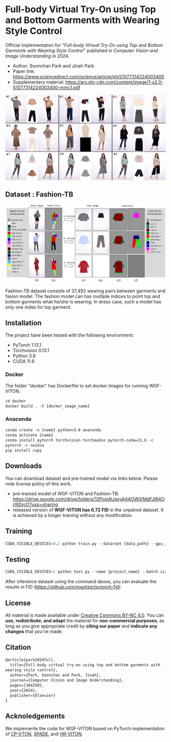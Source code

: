 # Full-body Virtual Try-On using Top and Bottom Garments with Wearing Style Control
Official implementation for "_Full-body Virtual Try-On using Top and Bottom Garments with Wearing Style Control_" published in _Computer Vision and Image Understanding_ in 2024.

* Author: Soonchan Park and Jinah Park
* Paper link: https://www.sciencedirect.com/science/article/pii/S1077314224003400
* Supplementary material: https://ars.els-cdn.com/content/image/1-s2.0-S1077314224003400-mmc1.pdf

![Teaser](./fig_WGVITONresult3x3.png)

## Dataset : Fashion-TB
![Teaser](./data_teaser.png)

Fashion-TB dataset consists of 37,492 wearing pairs between garments and fasion model.
The fashion model can has multiple indices to point top and bottom garments what he/she is wearing. In dress case, such a model has only one index for top garment.

## Installation 
The project have been tested with the following environment:
* PyTorch 1.13.1
* Torchvision 0.13.1
* Python 3.8
* CUDA 11.6

### Docker
The folder "docker" has Dockerfile to set docker images for running WGF-VITON.
```
cd docker
docker build . -t {docker_image_name}
```

### Anaconda
```
conda create -n {name} python=3.8 anaconda
conda activate {name}
conda install pytorch torchvision torchaudio pytorch-cuda=11.6 -c pytorch -c nvidia
pip install cupy
```

## Downloads
You can download dataset and pre-trained model via links below. Please note license policy of this work. 

* pre-trained model of WGF-VITON and Fashion-TB: https://drive.google.com/drive/folders/12PoisAUqyyA4AOWjXMdFJlR4OrI9DrcO?usp=sharing
* released version of **WGF-VITON has 6.72 FID** in the unpaired dataset. It is achieved by a longer training without any modification.

## Training
```python
CUDA_VISIBLE_DEVICES=0,1 python train.py --dataroot {data_path} --gpu_ids 0,1 --batch-size 4 --name {project_name} --workers 6 --keep_step 100000 --decay_step 100000 --shuffle --fine_height 512 --fine_width 384 --num_D 2 --lr_D 0.0002
```

## Testing
```python
CUDA_VISIBLE_DEVICES=2 python test.py --name {project_name} --batch-size 8 --workers 1 --checkpoint {checkpoint_path}/step_G_200000.pth --wearing test_unpair_mild.json --dataroot {data_path} --gpu_ids 0
```

After inference dataset using the command above, you can evaluate the results in FID (https://github.com/mseitzer/pytorch-fid)

## License

All material is made available under [Creative Commons BY-NC 4.0](https://creativecommons.org/licenses/by-nc/4.0/). You can **use, redistribute, and adapt** the material for **non-commercial purposes**, as long as you give appropriate credit by **citing our paper** and **indicate any changes** that you've made.

## Citation

```
@article{park2024full,
  title={Full-body virtual try-on using top and bottom garments with wearing style control},
  author={Park, Soonchan and Park, Jinah},
  journal={Computer Vision and Image Understanding},
  pages={104259},
  year={2024},
  publisher={Elsevier}
}
```

## Acknoledgements
We implemente the code for WGF-VITON based on PyTorch implementation of [CP-VTON](https://github.com/sergeywong/cp-vton), [SPADE](https://github.com/NVlabs/SPADE), and [HR-VITON](https://github.com/sangyun884/HR-VITON).
